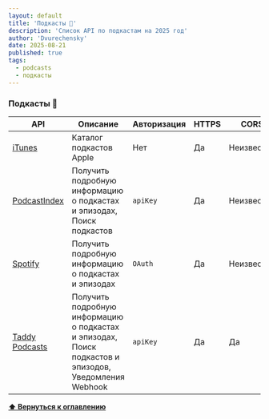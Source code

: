 ```yaml
---
layout: default
title: 'Подкасты 🎅'
description: 'Список API по подкастам на 2025 год'
author: 'Dvurechensky'
date: 2025-08-21
published: true
tags:
  - podcasts
  - подкасты
---
```


### Подкасты 🎅

| API                                                                                                                                                        | Описание                                                                                                | Авторизация | HTTPS | CORS       |
| ---------------------------------------------------------------------------------------------------------------------------------------------------------- | ------------------------------------------------------------------------------------------------------- | ----------- | ----- | ---------- |
| [iTunes](https://developer.apple.com/library/archive/documentation/AudioVideo/Conceptual/iTuneSearchAPI/index.html#//apple_ref/doc/uid/TP40017632-CH3-SW1) | Каталог подкастов Apple                                                                                 | Нет         | Да    | Неизвестно |
| [PodcastIndex](https://podcastindex-org.github.io/docs-api/)                                                                                               | Получить подробную информацию о подкастах и ​​эпизодах, Поиск подкастов                                 | `apiKey`    | Да    | Неизвестно |
| [Spotify](https://developer.spotify.com/documentation/web-api/)                                                                                            | Получить подробную информацию о подкастах и ​​эпизодах                                                  | `OAuth`     | Да    | Неизвестно |
| [Taddy Podcasts](https://taddy.org/developers/podcast-api)                                                                                                 | Получить подробную информацию о подкастах и ​​эпизодах, Поиск подкастов и эпизодов, Уведомления Webhook | `apiKey`    | Да    | Да         |

**[⬆ Вернуться к оглавлению](../index.md)**
